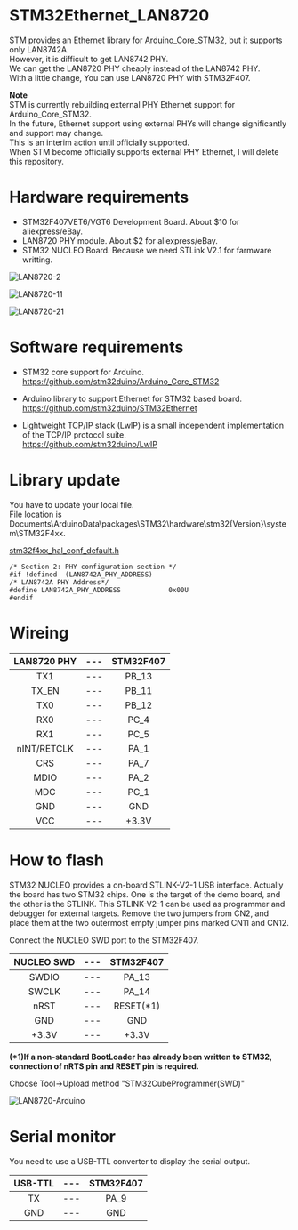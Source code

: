 # STM32Ethernet_LAN8720

STM provides an Ethernet library for Arduino_Core_STM32, but it supports only LAN8742A.   
However, it is difficult to get LAN8742 PHY.   
We can get the LAN8720 PHY cheaply instead of the LAN8742 PHY.   
With a little change, You can use LAN8720 PHY with STM32F407.

__Note__   
STM is currently rebuilding external PHY Ethernet support for Arduino_Core_STM32.   
In the future, Ethernet support using external PHYs will change significantly and support may change.   
This is an interim action until officially supported.   
When STM become officially supports external PHY Ethernet, I will delete this repository.

# Hardware requirements

- STM32F407VET6/VGT6 Development Board. About $10 for aliexpress/eBay.   
- LAN8720 PHY module. About $2 for aliexpress/eBay.   
- STM32 NUCLEO Board. Because we need STLink V2.1 for farmware writting.   

![LAN8720-2](https://user-images.githubusercontent.com/6020549/62419501-80a64d00-b6bc-11e9-9cc1-9293446bec45.JPG)

![LAN8720-11](https://user-images.githubusercontent.com/6020549/62419879-2362c980-b6c5-11e9-8bd9-0fc0ef1444b0.JPG)

![LAN8720-21](https://user-images.githubusercontent.com/6020549/62815224-ca29e880-bb51-11e9-9197-a6f8a1870501.JPG)

# Software requirements

- STM32 core support for Arduino.   
https://github.com/stm32duino/Arduino_Core_STM32

- Arduino library to support Ethernet for STM32 based board.   
https://github.com/stm32duino/STM32Ethernet

- Lightweight TCP/IP stack (LwIP) is a small independent implementation of the TCP/IP protocol suite.   
https://github.com/stm32duino/LwIP

# Library update
You have to update your local file.   
File location is Documents\ArduinoData\packages\STM32\hardware\stm32\{Version}\system\STM32F4xx.

[stm32f4xx_hal_conf_default.h](https://github.com/stm32duino/Arduino_Core_STM32/blob/85fd492c15a87048086e7e82318c555fb6410a41/system/STM32F4xx/stm32f4xx_hal_conf_default.h#L233-L273)

```
/* Section 2: PHY configuration section */
#if !defined  (LAN8742A_PHY_ADDRESS)
/* LAN8742A PHY Address*/
#define LAN8742A_PHY_ADDRESS            0x00U
#endif
```

# Wireing

|LAN8720 PHY|---|STM32F407|
|:-:|:-:|:-:|
|TX1|---|PB_13|
|TX_EN|---|PB_11|
|TX0|---|PB_12|
|RX0|---|PC_4|
|RX1|---|PC_5|
|nINT/RETCLK|---|PA_1|
|CRS|---|PA_7|
|MDIO|---|PA_2|
|MDC|---|PC_1|
|GND|---|GND|
|VCC|---|+3.3V|

# How to flash

STM32 NUCLEO provides a on-board STLINK-V2-1 USB interface.
Actually the board has two STM32 chips. One is the target of the demo board, and the other is the STLINK.
This STLINK-V2-1 can be used as programmer and debugger for external targets.
Remove the two jumpers from CN2, and place them at the two outermost empty jumper pins marked CN11 and CN12.

Connect the NUCLEO SWD port to the STM32F407.   

|NUCLEO SWD|---|STM32F407|
|:-:|:-:|:-:|
|SWDIO|---|PA_13|
|SWCLK|---|PA_14|
|nRST|---|RESET(*1)|
|GND|---|GND|
|+3.3V|---|+3.3V|

__(*1)If a non-standard BootLoader has already been written to STM32, connection of nRTS pin and RESET pin is required.__

Choose Tool->Upload method "STM32CubeProgrammer(SWD)"

![LAN8720-Arduino](https://user-images.githubusercontent.com/6020549/113068815-07952b00-91fa-11eb-8e88-1f7aa6a9b79a.JPG)

# Serial monitor

You need to use a USB-TTL converter to display the serial output.   

|USB-TTL|---|STM32F407|
|:-:|:-:|:-:|
|TX|---|PA_9|
|GND|---|GND|

